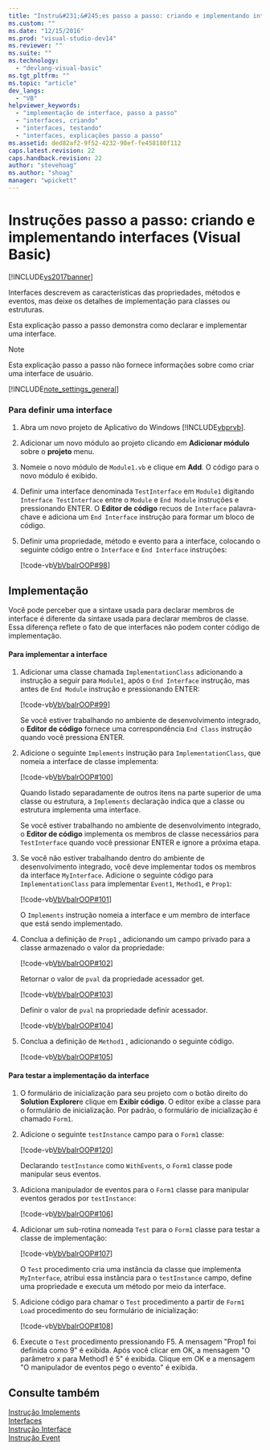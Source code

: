 ```yaml
---
title: "Instru&#231;&#245;es passo a passo: criando e implementando interfaces (Visual Basic) | Microsoft Docs"
ms.custom: ""
ms.date: "12/15/2016"
ms.prod: "visual-studio-dev14"
ms.reviewer: ""
ms.suite: ""
ms.technology: 
  - "devlang-visual-basic"
ms.tgt_pltfrm: ""
ms.topic: "article"
dev_langs: 
  - "VB"
helpviewer_keywords: 
  - "implementação de interface, passo a passo"
  - "interfaces, criando"
  - "interfaces, testando"
  - "interfaces, explicações passo a passo"
ms.assetid: ded82af2-9f52-4232-98ef-fe458180f112
caps.latest.revision: 22
caps.handback.revision: 22
author: "stevehoag"
ms.author: "shoag"
manager: "wpickett"
---
```

# Instru&#231;&#245;es passo a passo: criando e implementando interfaces (Visual Basic)
[!INCLUDE[vs2017banner](../../../../csharp/includes/vs2017banner.md)]

Interfaces descrevem as características das propriedades, métodos e eventos, mas deixe os detalhes de implementação para classes ou estruturas.  
  
 Esta explicação passo a passo demonstra como declarar e implementar uma interface.  
  
> [!NOTE]
>  Esta explicação passo a passo não fornece informações sobre como criar uma interface de usuário.  
  
 [!INCLUDE[note_settings_general](../../../../csharp/language-reference/compiler-messages/includes/note_settings_general_md.md)]  
  
### Para definir uma interface  
  
1.  Abra um novo projeto de Aplicativo do Windows [!INCLUDE[vbprvb](../../../../csharp/programming-guide/concepts/linq/includes/vbprvb_md.md)].  
  
2.  Adicionar um novo módulo ao projeto clicando em  **Adicionar módulo** sobre o  **projeto** menu.  
  
3.  Nomeie o novo módulo de `Module1.vb` e clique em  **Add**.  O código para o novo módulo é exibido.  
  
4.  Definir uma interface denominada `TestInterface` em `Module1` digitando `Interface TestInterface` entre o `Module` e `End Module` instruções e pressionando ENTER.  O  **Editor de código** recuos de `Interface` palavra\-chave e adiciona um `End Interface` instrução para formar um bloco de código.  
  
5.  Definir uma propriedade, método e evento para a interface, colocando o seguinte código entre o `Interface` e `End Interface` instruções:  
  
     [!code-vb[VbVbalrOOP#98](../../../../visual-basic/misc/codesnippet/VisualBasic/walkthrough-creating-and-implementing-interfaces_1.vb)]  
  
## Implementação  
 Você pode perceber que a sintaxe usada para declarar membros de interface é diferente da sintaxe usada para declarar membros de classe.  Essa diferença reflete o fato de que interfaces não podem conter código de implementação.  
  
#### Para implementar a interface  
  
1.  Adicionar uma classe chamada `ImplementationClass` adicionando a instrução a seguir para `Module1`, após o `End Interface` instrução, mas antes de `End Module` instrução e pressionando ENTER:  
  
     [!code-vb[VbVbalrOOP#99](../../../../visual-basic/misc/codesnippet/VisualBasic/walkthrough-creating-and-implementing-interfaces_2.vb)]  
  
     Se você estiver trabalhando no ambiente de desenvolvimento integrado, o  **Editor de código** fornece uma correspondência `End Class` instrução quando você pressiona ENTER.  
  
2.  Adicione o seguinte `Implements` instrução para `ImplementationClass`, que nomeia a interface de classe implementa:  
  
     [!code-vb[VbVbalrOOP#100](../../../../visual-basic/misc/codesnippet/VisualBasic/walkthrough-creating-and-implementing-interfaces_3.vb)]  
  
     Quando listado separadamente de outros itens na parte superior de uma classe ou estrutura, a `Implements` declaração indica que a classe ou estrutura implementa uma interface.  
  
     Se você estiver trabalhando no ambiente de desenvolvimento integrado, o  **Editor de código** implementa os membros de classe necessários para `TestInterface` quando você pressionar ENTER e ignore a próxima etapa.  
  
3.  Se você não estiver trabalhando dentro do ambiente de desenvolvimento integrado, você deve implementar todos os membros da interface `MyInterface`.  Adicione o seguinte código para `ImplementationClass` para implementar `Event1`, `Method1`, e `Prop1`:  
  
     [!code-vb[VbVbalrOOP#101](../../../../visual-basic/misc/codesnippet/VisualBasic/walkthrough-creating-and-implementing-interfaces_4.vb)]  
  
     O `Implements` instrução nomeia a interface e um membro de interface que está sendo implementado.  
  
4.  Conclua a definição de `Prop1` , adicionando um campo privado para a classe armazenado o valor da propriedade:  
  
     [!code-vb[VbVbalrOOP#102](../../../../visual-basic/misc/codesnippet/VisualBasic/walkthrough-creating-and-implementing-interfaces_5.vb)]  
  
     Retornar o valor de `pval` da propriedade acessador get.  
  
     [!code-vb[VbVbalrOOP#103](../../../../visual-basic/misc/codesnippet/VisualBasic/walkthrough-creating-and-implementing-interfaces_6.vb)]  
  
     Definir o valor de `pval` na propriedade definir acessador.  
  
     [!code-vb[VbVbalrOOP#104](../../../../visual-basic/misc/codesnippet/VisualBasic/walkthrough-creating-and-implementing-interfaces_7.vb)]  
  
5.  Conclua a definição de `Method1` , adicionando o seguinte código.  
  
     [!code-vb[VbVbalrOOP#105](../../../../visual-basic/misc/codesnippet/VisualBasic/walkthrough-creating-and-implementing-interfaces_8.vb)]  
  
#### Para testar a implementação da interface  
  
1.  O formulário de inicialização para seu projeto com o botão direito do  **Solution Explorer**e clique em  **Exibir código**.  O editor exibe a classe para o formulário de inicialização.  Por padrão, o formulário de inicialização é chamado `Form1`.  
  
2.  Adicione o seguinte `testInstance` campo para o `Form1` classe:  
  
     [!code-vb[VbVbalrOOP#120](../../../../visual-basic/misc/codesnippet/VisualBasic/walkthrough-creating-and-implementing-interfaces_9.vb)]  
  
     Declarando `testInstance` como `WithEvents`, o `Form1` classe pode manipular seus eventos.  
  
3.  Adiciona manipulador de eventos para o `Form1` classe para manipular eventos gerados por `testInstance`:  
  
     [!code-vb[VbVbalrOOP#106](../../../../visual-basic/misc/codesnippet/VisualBasic/walkthrough-creating-and-implementing-interfaces_10.vb)]  
  
4.  Adicionar um sub\-rotina nomeada `Test` para o `Form1` classe para testar a classe de implementação:  
  
     [!code-vb[VbVbalrOOP#107](../../../../visual-basic/misc/codesnippet/VisualBasic/walkthrough-creating-and-implementing-interfaces_11.vb)]  
  
     O `Test` procedimento cria uma instância da classe que implementa `MyInterface`, atribui essa instância para o `testInstance` campo, define uma propriedade e executa um método por meio da interface.  
  
5.  Adicione código para chamar o `Test` procedimento a partir de `Form1 Load` procedimento do seu formulário de inicialização:  
  
     [!code-vb[VbVbalrOOP#108](../../../../visual-basic/misc/codesnippet/VisualBasic/walkthrough-creating-and-implementing-interfaces_12.vb)]  
  
6.  Execute o `Test` procedimento pressionando F5.  A mensagem "Prop1 foi definida como 9" é exibida.  Após você clicar em OK, a mensagem "O parâmetro x para Method1 é 5" é exibida.  Clique em OK e a mensagem "O manipulador de eventos pego o evento" é exibida.  
  
## Consulte também  
 [Instrução Implements](../../../../visual-basic/language-reference/statements/implements-statement.md)   
 [Interfaces](../../../../visual-basic/reference/command-line-compiler/index.md)   
 [Instrução Interface](../../../../visual-basic/language-reference/statements/interface-statement.md)   
 [Instrução Event](../../../../visual-basic/language-reference/statements/event-statement.md)